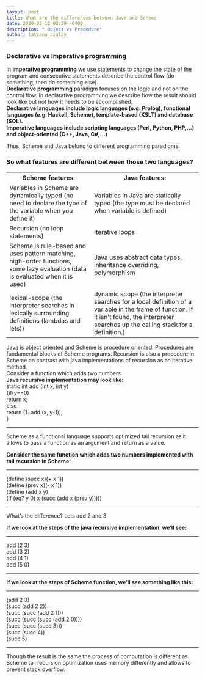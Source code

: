 ```yaml
---
layout: post
title: What are the differences between Java and Scheme
date: 2020-05-12 02:29 -0400
description: " Object vs Procedure"
author: tatiana_azulay
---
```

<h3>Declarative vs Imperative programming</h3>
<p>In <strong>imperative programming</strong> we use statements to change the state of the program and consecutive statements describe the control flow (do something, then do something else).<br />
<strong>Declarative programming</strong> paradigm focuses on the logic and not on the control flow. In declarative programming we describe how the result should look like but not how it needs to be accomplished.<br />
<strong>Declarative languages include logic languages (e.g. Prolog), functional languages (e.g. Haskell, Scheme), template-based (XSLT) and database (SQL).<br />
Imperative languages include scripting languages (Perl, Python, PHP,…) and object-oriented (C++, Java, C#,…)</strong></p>
Thus, Scheme and Java belong to different programming paradigms.<br />
<h3>So what features are different between those two languages?</h3>
<table style="width:100%">
  <tr>
    <th>Scheme features:</th>
    <th>Java features:</th>
  </tr>
  <tr>
    <td>Variables in Scheme are dynamically typed (no need to declare the type of the variable when you define it)</td>
    <td>Variables in Java are statically typed (the type must be declared when variable is defined)</td>
  </tr>
  <tr>
    <td>Recursion (no loop statements)</td>
    <td>Iterative loops</td>
  </tr>
  <tr>
    <td>Scheme is rule-based and uses pattern matching,
high-order functions, some lazy evaluation (data is evaluated when it is used)
</td>
    <td>Java uses abstract data types, inheritance overriding, polymorphism</td>
  </tr>
  <tr>
    <td>lexical-scope (the interpreter searches in lexically surrounding definitions (lambdas and lets))</td>
    <td>dynamic scope (the interpreter searches for a local definition of a variable in the frame of function. If it isn't found, the interpreter searches up the calling stack for a definition.)</td>
  </tr>

</table>

Java is object oriented and Scheme is procedure oriented.
Procedures are fundamental blocks of Scheme programs. Recursion is also a procedure in Scheme on contrast with java implementations of recursion as an iterative method.<br />
Consider a function which adds two numbers<br />
<strong>Java recursive implementation may look like:</strong><br />
static int add (int x, int y)  
{if(y==0) <br />
        return x; <br /> 
    else <br /> 
        return (1+add (x, y-1)); <br />
} <br />
<hr>
<p>Scheme as a functional language supports optimized tail recursion as it allows to pass a function as an argument and return as a value.</p>
<strong>Consider the same function which adds two numbers implemented with tail recursion in Scheme:</strong>
<hr>
(define (succ x)(+ x 1))<br />
(define (prev x)(- x 1))<br />
(define (add x y)<br />
  (if (eq? y 0) x (succ (add x (prev y)))))<br />
  <hr>
<p>What’s the difference? Lets add 2 and 3</p>
<strong>If we look at the steps of the java recursive implementation, we’ll see:</strong>
<hr>
add (2 3)<br/>
add (3 2)<br/>
add (4 1)<br/>
add (5 0)<br/>
<hr>
<strong>If we look at the steps of Scheme function, we’ll see something like this:</strong>
<hr>
(add 2 3)<br/>
(succ (add 2 2))<br/>
(succ (succ (add 2 1)))<br/>
(succ (succ (succ (add 2 0))))<br/>
(succ (succ (succ 3)))<br/>
(succ (succ 4))<br/>
(succ 5)<br/>
<hr>
Though the result is the same the process of computation is different as Scheme tail recursion optimization uses memory differently and allows to prevent stack overflow.



